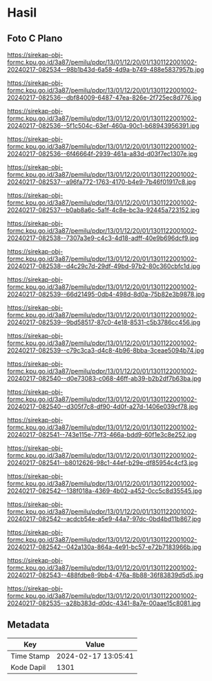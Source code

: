 # Hasil

## Foto C Plano

https://sirekap-obj-formc.kpu.go.id/3a87/pemilu/pdpr/13/01/12/20/01/1301122001002-20240217-082534--98b1b43d-6a58-4d9a-b749-488e5837957b.jpg

https://sirekap-obj-formc.kpu.go.id/3a87/pemilu/pdpr/13/01/12/20/01/1301122001002-20240217-082536--dbf84009-6487-47ea-826e-2f725ec8d776.jpg

https://sirekap-obj-formc.kpu.go.id/3a87/pemilu/pdpr/13/01/12/20/01/1301122001002-20240217-082536--5f1c504c-63ef-460a-90c1-b68943956391.jpg

https://sirekap-obj-formc.kpu.go.id/3a87/pemilu/pdpr/13/01/12/20/01/1301122001002-20240217-082536--6f46664f-2939-461a-a83d-d03f7ec1307e.jpg

https://sirekap-obj-formc.kpu.go.id/3a87/pemilu/pdpr/13/01/12/20/01/1301122001002-20240217-082537--a96fa772-1763-4170-b4e9-7b46f01917c8.jpg

https://sirekap-obj-formc.kpu.go.id/3a87/pemilu/pdpr/13/01/12/20/01/1301122001002-20240217-082537--b0ab8a6c-5a1f-4c8e-bc3a-92445a723152.jpg

https://sirekap-obj-formc.kpu.go.id/3a87/pemilu/pdpr/13/01/12/20/01/1301122001002-20240217-082538--7307a3e9-c4c3-4d18-adff-40e9b696dcf9.jpg

https://sirekap-obj-formc.kpu.go.id/3a87/pemilu/pdpr/13/01/12/20/01/1301122001002-20240217-082538--d4c29c7d-29df-49bd-97b2-80c360cbfc1d.jpg

https://sirekap-obj-formc.kpu.go.id/3a87/pemilu/pdpr/13/01/12/20/01/1301122001002-20240217-082539--66d21495-0db4-498d-8d0a-75b82e3b9878.jpg

https://sirekap-obj-formc.kpu.go.id/3a87/pemilu/pdpr/13/01/12/20/01/1301122001002-20240217-082539--9bd58517-87c0-4e18-8531-c5b3786cc456.jpg

https://sirekap-obj-formc.kpu.go.id/3a87/pemilu/pdpr/13/01/12/20/01/1301122001002-20240217-082539--c79c3ca3-d4c8-4b96-8bba-3ceae5094b74.jpg

https://sirekap-obj-formc.kpu.go.id/3a87/pemilu/pdpr/13/01/12/20/01/1301122001002-20240217-082540--d0e73083-c068-46ff-ab39-b2b2df7b63ba.jpg

https://sirekap-obj-formc.kpu.go.id/3a87/pemilu/pdpr/13/01/12/20/01/1301122001002-20240217-082540--d305f7c8-df90-4d0f-a27d-1406e039cf78.jpg

https://sirekap-obj-formc.kpu.go.id/3a87/pemilu/pdpr/13/01/12/20/01/1301122001002-20240217-082541--743e115e-77f3-466a-bdd9-60f1e3c8e252.jpg

https://sirekap-obj-formc.kpu.go.id/3a87/pemilu/pdpr/13/01/12/20/01/1301122001002-20240217-082541--b8012626-98c1-44ef-b29e-df85954c4cf3.jpg

https://sirekap-obj-formc.kpu.go.id/3a87/pemilu/pdpr/13/01/12/20/01/1301122001002-20240217-082542--138f018a-4369-4b02-a452-0cc5c8d35545.jpg

https://sirekap-obj-formc.kpu.go.id/3a87/pemilu/pdpr/13/01/12/20/01/1301122001002-20240217-082542--acdcb54e-a5e9-44a7-97dc-0bd4bd11b867.jpg

https://sirekap-obj-formc.kpu.go.id/3a87/pemilu/pdpr/13/01/12/20/01/1301122001002-20240217-082542--042a130a-864a-4e91-bc57-e72b7183966b.jpg

https://sirekap-obj-formc.kpu.go.id/3a87/pemilu/pdpr/13/01/12/20/01/1301122001002-20240217-082543--488fdbe8-9bb4-476a-8b88-36f83839d5d5.jpg

https://sirekap-obj-formc.kpu.go.id/3a87/pemilu/pdpr/13/01/12/20/01/1301122001002-20240217-082535--a28b383d-d0dc-4341-8a7e-00aae15c8081.jpg


## Metadata

| Key        | Value               |
| ---------- | ------------------- |
| Time Stamp | 2024-02-17 13:05:41 |
| Kode Dapil | 1301                |



